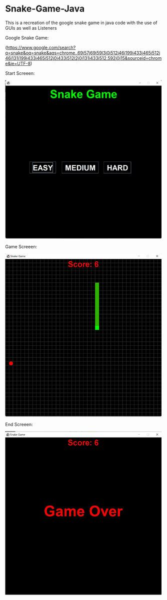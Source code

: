 # Snake-Game-Java
This is a recreation of the google snake game in java code with the use of GUIs as well as Listeners

Google Snake Game:

(https://www.google.com/search?q=snake&oq=snake&aqs=chrome..69i57j69i59l3j0i512j46i199i433i465i512j46i131i199i433i465i512j0i433i512l2j0i131i433i512.592j0j15&sourceid=chrome&ie=UTF-8)


Start Screeen: 

<img src = "images/StartPanel.jpg" width="500">

Game Screeen: 

<img src = "images/GamePanel.jpg" width="500">

End Screeen: 

<img src = "images/EndPanel.jpg" width="500">
